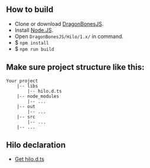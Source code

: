 ## How to build
* Clone or download [DragonBonesJS](https://github.com/DragonBones/DragonBonesJS/).
* Install [Node.JS](https://nodejs.org/).
* Open `DragonBonesJS/Hilo/1.x/` in command.
* $ `npm install`
* $ `npm run build`

## Make sure project structure like this:
```
Your project
    |-- libs
        |-- hilo.d.ts
    |-- node_modules
        |-- ...
    |-- out
        |-- ...
    |-- src
        |-- ...
    |-- ...
```

## Hilo declaration
* [Get hilo.d.ts](https://github.com/hiloteam/Hilo/tree/dev/d.ts)
